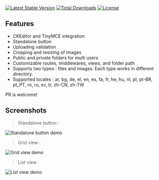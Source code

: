 [![Latest Stable Version](https://poser.pugx.org/unisharp/laravel-filemanager/v/stable)](https://packagist.org/packages/unisharp/laravel-filemanager)
[![Total Downloads](https://poser.pugx.org/unisharp/laravel-filemanager/downloads)](https://packagist.org/packages/unisharp/laravel-filemanager)
[![License](https://poser.pugx.org/unisharp/laravel-filemanager/license)](https://packagist.org/packages/unisharp/laravel-filemanager)

## Features
 * CKEditor and TinyMCE integration
 * Standalone button
 * Uploading validation
 * Cropping and resizing of images
 * Public and private folders for multi users
 * Customizable routes, middlewares, views, and folder path
 * Supports two types : files and images. Each type works in different directory.
 * Supported locales : ar, bg, de, el, en, es, fa, fr, he, hu, nl, pl, pt-BR, pt_PT, ro, ru, sv, tr, zh-CN, zh-TW

PR is welcome!

## Screenshots
> Standalone button :

![Standalone button demo](https://unisharp.github.io/laravel-filemanager/images/lfm01.png)

> Grid view :

![Grid view demo](https://unisharp.github.io/laravel-filemanager/images/lfm02.png)

> List view :

![List view demo](https://unisharp.github.io/laravel-filemanager/images/lfm03.png)
  
